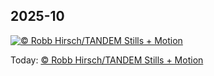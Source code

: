 ## 2025-10
[![© Robb Hirsch/TANDEM Stills + Motion](https://cn.bing.com/th?id=OHR.YosemiteClark_ZH-CN7179533292_1920x1200.jpg&w=1000)](https://cn.bing.com/th?id=OHR.YosemiteClark_ZH-CN7179533292_1920x1200.jpg&pid=hp&w=3840&h=2160&rs=1&c=4)

Today: [© Robb Hirsch/TANDEM Stills + Motion](https://cn.bing.com/th?id=OHR.YosemiteClark_ZH-CN7179533292_1920x1200.jpg&pid=hp&w=3840&h=2160&rs=1&c=4)
  